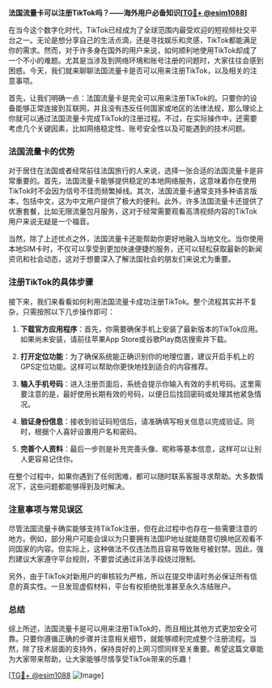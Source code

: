 **法国流量卡可以注册TikTok吗？——海外用户必备知识[[TG💪+ @esim1088](https://t.me/s/esim1088)]**

在当今这个数字化时代，TikTok已经成为了全球范围内最受欢迎的短视频社交平台之一。无论是想分享自己的生活点滴，还是寻找娱乐和灵感，TikTok都能满足你的需求。然而，对于许多身在国外的用户来说，如何顺利地使用TikTok却成了一个不小的难题。尤其是当涉及到网络环境和账号注册的问题时，大家往往会感到困惑。今天，我们就来聊聊法国流量卡是否可以用来注册TikTok，以及相关的注意事项。

首先，让我们明确一点：法国流量卡是完全可以用来注册TikTok的。只要你的设备能够正常连接到互联网，并且没有违反任何国家或地区的法律法规，那么理论上你就可以通过法国流量卡完成TikTok的注册过程。不过，在实际操作中，还需要考虑几个关键因素，比如网络稳定性、账号安全性以及可能遇到的技术问题。

### 法国流量卡的优势

对于居住在法国或者经常前往法国旅行的人来说，选择一张合适的法国流量卡是非常重要的。首先，法国流量卡能够提供稳定的本地网络服务，这意味着你在使用TikTok时不会因为信号不佳而频繁掉线。其次，法国流量卡通常支持多种语言版本，包括中文，这为中文用户提供了极大的便利。此外，许多法国流量卡还提供了优惠套餐，比如无限流量包月服务，这对于经常需要观看高清视频内容的TikTok用户来说无疑是一个福音。

当然，除了上述优点之外，法国流量卡还能帮助你更好地融入当地文化。当你使用本地SIM卡时，不仅可以享受到更加快速便捷的服务，还可以轻松获取最新的新闻资讯和社会动态，这对于想要深入了解法国社会的朋友们来说尤为重要。

### 注册TikTok的具体步骤

接下来，我们来看看如何利用法国流量卡成功注册TikTok。整个流程其实并不复杂，只需按照以下几步操作即可：

1. **下载官方应用程序**：首先，你需要确保手机上安装了最新版本的TikTok应用。如果尚未安装，请前往苹果App Store或谷歌Play商店搜索并下载。

2. **打开定位功能**：为了确保系统能正确识别你的地理位置，建议开启手机上的GPS定位功能。这样可以帮助你更快地找到适合的内容推荐。

3. **输入手机号码**：进入注册页面后，系统会提示你输入有效的手机号码。这里需要注意的是，最好使用长期有效的号码，以便日后找回密码或处理其他紧急情况。

4. **验证身份信息**：接收到验证码短信后，请准确填写相关信息以完成验证。同时，根据个人喜好设置用户名和密码。

5. **完善个人资料**：最后一步则是补充完善头像、昵称等基本信息，这样可以让别人更容易记住你。

在整个过程中，如果你遇到了任何困难，都可以随时联系客服寻求帮助。大多数情况下，这些问题都能够得到及时解决。

### 注意事项与常见误区

尽管法国流量卡确实能够支持TikTok注册，但在此过程中也存在一些需要注意的地方。例如，部分用户可能会误以为只要拥有法国IP地址就能随意切换地区观看不同国家的内容。但实际上，这种做法不仅违法而且容易导致账号被封禁。因此，强烈建议大家遵守平台规则，不要尝试通过非法手段绕过限制。

另外，由于TikTok对新用户的审核较为严格，所以在提交申请时务必保证所有信息的真实性。一旦发现虚假材料，平台有权拒绝批准甚至永久冻结账户。

### 总结

综上所述，法国流量卡是可以用来注册TikTok的，而且相比其他方式更加安全可靠。只要你遵循正确的步骤并注意相关细节，就能够顺利完成整个注册流程。当然，除了技术层面的支持外，保持良好的上网习惯同样至关重要。希望这篇文章能为大家带来帮助，让大家能够尽情享受TikTok带来的乐趣！

[[TG💪+ @esim1088](https://t.me/s/esim1088) ![Image](https://i.postimg.cc/4NQfJmqS/Snipaste-2025-05-13-00-14-12.png)]